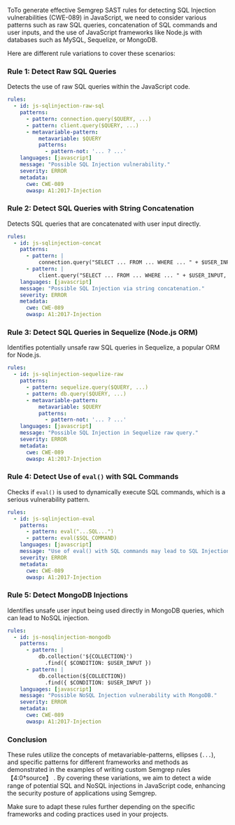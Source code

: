 ToTo generate effective Semgrep SAST rules for detecting SQL Injection vulnerabilities (CWE-089) in JavaScript, we need to consider various patterns such as raw SQL queries, concatenation of SQL commands and user inputs, and the use of JavaScript frameworks like Node.js with databases such as MySQL, Sequelize, or MongoDB.

Here are different rule variations to cover these scenarios:

### Rule 1: Detect Raw SQL Queries
Detects the use of raw SQL queries within the JavaScript code.

```yaml
rules:
  - id: js-sqlinjection-raw-sql
    patterns:
      - pattern: connection.query($QUERY, ...)
      - pattern: client.query($QUERY, ...)
      - metavariable-pattern:
          metavariable: $QUERY
          patterns:
            - pattern-not: '... ? ...'
    languages: [javascript]
    message: "Possible SQL Injection vulnerability."
    severity: ERROR
    metadata:
      cwe: CWE-089
      owasp: A1:2017-Injection
```

### Rule 2: Detect SQL Queries with String Concatenation
Detects SQL queries that are concatenated with user input directly.

```yaml
rules:
  - id: js-sqlinjection-concat
    patterns:
      - pattern: |
          connection.query("SELECT ... FROM ... WHERE ... " + $USER_INPUT, ...)
      - pattern: |
          client.query("SELECT ... FROM ... WHERE ... " + $USER_INPUT, ...)
    languages: [javascript]
    message: "Possible SQL Injection via string concatenation."
    severity: ERROR
    metadata:
      cwe: CWE-089
      owasp: A1:2017-Injection
```

### Rule 3: Detect SQL Queries in Sequelize (Node.js ORM)
Identifies potentially unsafe raw SQL queries in Sequelize, a popular ORM for Node.js.

```yaml
rules:
  - id: js-sqlinjection-sequelize-raw
    patterns:
      - pattern: sequelize.query($QUERY, ...)
      - pattern: db.query($QUERY, ...)
      - metavariable-pattern:
          metavariable: $QUERY
          patterns:
            - pattern-not: '... ? ...'
    languages: [javascript]
    message: "Possible SQL Injection in Sequelize raw query."
    severity: ERROR
    metadata:
      cwe: CWE-089
      owasp: A1:2017-Injection
```

### Rule 4: Detect Use of `eval()` with SQL Commands
Checks if `eval()` is used to dynamically execute SQL commands, which is a serious vulnerability pattern.

```yaml
rules:
  - id: js-sqlinjection-eval
    patterns:
      - pattern: eval("...SQL...")
      - pattern: eval($SQL_COMMAND)
    languages: [javascript]
    message: "Use of eval() with SQL commands may lead to SQL Injection."
    severity: ERROR
    metadata:
      cwe: CWE-089
      owasp: A1:2017-Injection
```

### Rule 5: Detect MongoDB Injections
Identifies unsafe user input being used directly in MongoDB queries, which can lead to NoSQL injection.

```yaml
rules:
  - id: js-nosqlinjection-mongodb
    patterns:
      - pattern: |
          db.collection('${COLLECTION}')
            .find({ $CONDITION: $USER_INPUT })
      - pattern: |
          db.collection(${COLLECTION})
            .find({ $CONDITION: $USER_INPUT })
    languages: [javascript]
    message: "Possible NoSQL Injection vulnerability with MongoDB."
    severity: ERROR
    metadata:
      cwe: CWE-089
      owasp: A1:2017-Injection
```

### Conclusion
These rules utilize the concepts of metavariable-patterns, ellipses (`...`), and specific patterns for different frameworks and methods as demonstrated in the examples of writing custom Semgrep rules【4:0†source】   . By covering these variations, we aim to detect a wide range of potential SQL and NoSQL injections in JavaScript code, enhancing the security posture of applications using Semgrep.

Make sure to adapt these rules further depending on the specific frameworks and coding practices used in your projects.